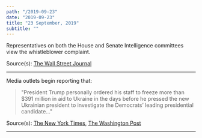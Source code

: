 ```yaml
---
path: "/2019-09-23"
date: "2019-09-23"
title: "23 September, 2019"
subtitle: ""
---
```


Representatives on both the House and Senate Intelligence committees view the whistleblower complaint. 

<span class="sources">
Source(s): <a href="https://www.wsj.com/articles/some-lawmakers-to-get-look-at-whistleblower-complaint-11569443806" target="_blank" rel="noopener norefferer">The Wall Street Journal</a>
</span>

---

Media outlets begin reporting that:

> "President Trump personally ordered his staff to freeze more than $391 million in aid to Ukraine in the days before he pressed the new Ukrainian president to investigate the Democrats’ leading presidential candidate..."

<span class="sources">
Source(s): <a href="https://www.nytimes.com/2019/09/23/us/politics/trump-un-biden-ukraine.html" target="_blank" rel="noopener norefferer">The New York Times</a>, <a href="https://www.washingtonpost.com/national-security/trump-ordered-hold-on-military-aid-days-before-calling-ukrainian-president-officials-say/2019/09/23/df93a6ca-de38-11e9-8dc8-498eabc129a0_story.html" target="_blank" rel="noopener norefferer">The Washington Post</a>
</span>

---

<tweet id="1176214515068887041"></tweet>